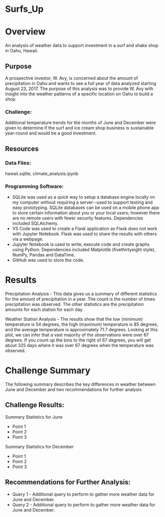 # Surfs_Up

# Overview
An analysis of weather data to support investment in a surf and shake shop in Oahu, Hawaii.

## Purpose
A prospective investor, W. Avy, is concerned about the amount of precipitation in Oahu and wants to see a full year of data analyzed starting August 23, 2017. The purpose of this analysis was to provide W. Avy with insight into the weather patterns of a specific location on Oahu to build a shop. 

### Challenge: 
Additional temperature trends for the months of June and December were given to determine if the surf and ice cream shop business is sustainable year-round and would be a good investment. 

## Resources

### Data Files: 
hawaii.sqlite, climate_analysis.ipynb

### Programming Software:
- SQLite was used as a quick way to setup a database engine locally on my computer without requiring a server--used to support testing and easy prototyping. SQLite databases can be used on a mobile phone app to store certain information about you or your local users; however there are no remote users with fewer security features. Dependencies included SQLAlchemy.  
- VS Code was used to create a Flask application as Flask does not work with Jupyter Notebook. Flask was used to share the results with others via a webpage. 
- Jupyter Notebook is used to write, execute code and create graphs using Python. Dependencies included Matplotlib (fivethirtyeight style), NumPy, Pandas and DataTime.
- GitHub was used to store the code.

# Results
Precipitation Analysis - This data gives us a summary of different statistics for the amount of precipitation in a year. The count is the number of times precipitation was observed. The other statistics are the precipitation amounts for each station for each day.

Weather Station Analysis - The results show that the low (minimum) temperature is 54 degrees, the high (maximum) temperature is 85 degrees, and the average temperature is approximately 71.7 degrees. Looking at this plot, we can infer that a vast majority of the observations were over 67 degrees. If you count up the bins to the right of 67 degrees, you will get about 325 days where it was over 67 degrees when the temperature was observed.

# Challenge Summary

The following summary describes the key differences in weather between June and December and two recommendations for further analysis.

## Challenge Results: 
Summary Statistics for June
- Point 1
- Point 2
- Point 3

Summary Statistics for December
- Point 1
- Point 2
- Point 3

## Recommendations for Further Analysis: 
- Query 1 - Additional query to perform to gather more weather data for June and December.
- Query 2 - Additional query to perform to gather more weather data for June and December.